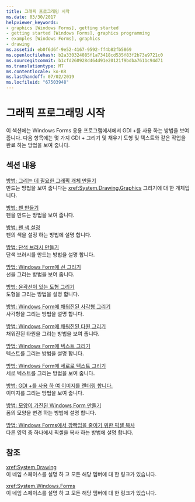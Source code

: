 ```yaml
---
title: 그래픽 프로그래밍 시작
ms.date: 03/30/2017
helpviewer_keywords:
- graphics [Windows Forms], getting started
- getting started [Windows Forms], graphics programming
- examples [Windows Forms], graphics
- drawing
ms.assetid: eb0f6d6f-9e52-4167-9592-ff4b82fb5869
ms.openlocfilehash: b2a330324085f1a73418cd535f83f2b73e9721c0
ms.sourcegitcommit: b1cfd260928d464d91e20121f9bdba7611c94d71
ms.translationtype: MT
ms.contentlocale: ko-KR
ms.lasthandoff: 07/02/2019
ms.locfileid: "67503948"
---
```

# <a name="getting-started-with-graphics-programming"></a>그래픽 프로그래밍 시작
이 섹션에는 Windows Forms 응용 프로그램에서에서 GDI +를 사용 하는 방법을 보여 줍니다. 다음 항목에는 몇 가지 GDI + 그리기 및 채우기 도형 및 텍스트와 같은 작업을 완료 하는 방법을 보여 줍니다.  
  
## <a name="in-this-section"></a>섹션 내용  
 [방법: 그리는 데 필요한 그래픽 개체 만들기](how-to-create-graphics-objects-for-drawing.md)  
 만드는 방법을 보여 줍니다는 <xref:System.Drawing.Graphics> 그리기에 대 한 개체입니다.  
  
 [방법: 펜 만들기](how-to-create-a-pen.md)  
 펜을 만드는 방법을 보여 줍니다.  
  
 [방법: 펜 색 설정](how-to-set-the-color-of-a-pen.md)  
 펜의 색을 설정 하는 방법에 설명 합니다.  
  
 [방법: 단색 브러시 만들기](how-to-create-a-solid-brush.md)  
 단색 브러시를 만드는 방법을 설명 합니다.  
  
 [방법: Windows Form에 선 그리기](how-to-draw-a-line-on-a-windows-form.md)  
 선을 그리는 방법을 보여 줍니다.  
  
 [방법: 윤곽선이 있는 도형 그리기](how-to-draw-an-outlined-shape.md)  
 도형을 그리는 방법을 설명 합니다.  
  
 [방법: Windows Form에 채워진된 사각형 그리기](how-to-draw-a-filled-rectangle-on-a-windows-form.md)  
 사각형을 그리는 방법을 설명 합니다.  
  
 [방법: Windows Form에 채워진된 타원 그리기](how-to-draw-a-filled-ellipse-on-a-windows-form.md)  
 채워진된 타원을 그리는 방법을 보여 줍니다.  
  
 [방법: Windows Form에 텍스트 그리기](how-to-draw-text-on-a-windows-form.md)  
 텍스트를 그리는 방법을 설명 합니다.  
  
 [방법: Windows Form에 세로로 텍스트 그리기](how-to-draw-vertical-text-on-a-windows-form.md)  
 세로 텍스트를 그리는 방법을 보여 줍니다.  
  
 [방법: GDI +를 사용 하 여 이미지를 렌더링 합니다.](how-to-render-images-with-gdi.md)  
 이미지를 그리는 방법을 보여 줍니다.  
  
 [방법: 모양이 가진된 Windows Form 만들기](how-to-create-a-shaped-windows-form.md)  
 폼의 모양을 변경 하는 방법에 설명 합니다.  
  
 [방법: Windows Forms에서 깜빡임을 줄이기 위한 픽셀 복사](how-to-copy-pixels-for-reducing-flicker-in-windows-forms.md)  
 다른 영역 중 하나에서 픽셀을 복사 하는 방법에 설명 합니다.  
  
## <a name="reference"></a>참조  
 <xref:System.Drawing>  
 이 네임 스페이스를 설명 하 고 모든 해당 멤버에 대 한 링크가 있습니다.  
  
 <xref:System.Windows.Forms>  
 이 네임 스페이스를 설명 하 고 모든 해당 멤버에 대 한 링크가 있습니다.
